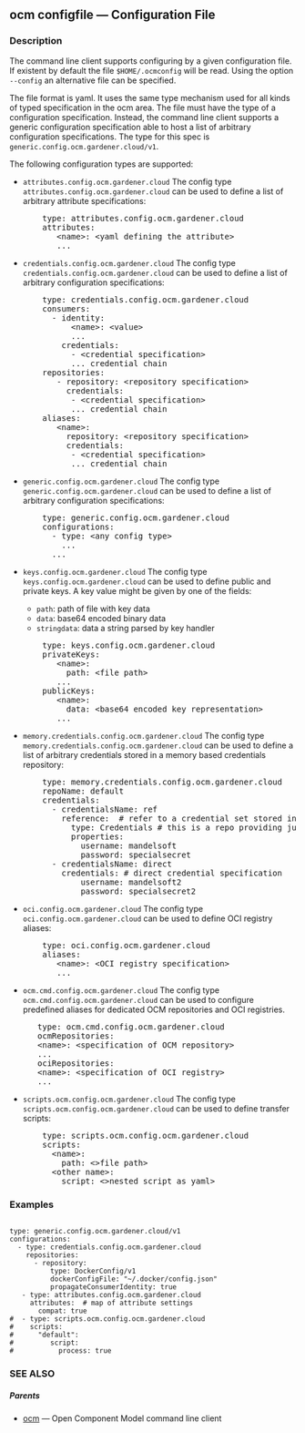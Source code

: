 ## ocm configfile &mdash; Configuration File

### Description


The command line client supports configuring by a given configuration file.
If existent by default the file <code>$HOME/.ocmconfig</code> will be read.
Using the option <code>--config</code> an alternative file can be specified.

The file format is yaml. It uses the same type mechanism used for all
kinds of typed specification in the ocm area. The file must have the type of
a configuration specification. Instead, the command line client supports
a generic configuration specification able to host a list of arbitrary configuration
specifications. The type for this spec is <code>generic.config.ocm.gardener.cloud/v1</code>.

The following configuration types are supported:

- <code>attributes.config.ocm.gardener.cloud</code>
  The config type <code>attributes.config.ocm.gardener.cloud</code> can be used to define a list
  of arbitrary attribute specifications:
  
  <pre>
      type: attributes.config.ocm.gardener.cloud
      attributes:
         &lt;name>: &lt;yaml defining the attribute>
         ...
  </pre>

- <code>credentials.config.ocm.gardener.cloud</code>
  The config type <code>credentials.config.ocm.gardener.cloud</code> can be used to define a list
  of arbitrary configuration specifications:
  
  <pre>
      type: credentials.config.ocm.gardener.cloud
      consumers:
        - identity:
            &lt;name>: &lt;value>
            ...
          credentials:
            - &lt;credential specification>
            ... credential chain
      repositories:
         - repository: &lt;repository specification>
           credentials:
            - &lt;credential specification>
            ... credential chain
      aliases:
         &lt;name>: 
           repository: &lt;repository specification>
           credentials:
            - &lt;credential specification>
            ... credential chain
  </pre>

- <code>generic.config.ocm.gardener.cloud</code>
  The config type <code>generic.config.ocm.gardener.cloud</code> can be used to define a list
  of arbitrary configuration specifications:
  
  <pre>
      type: generic.config.ocm.gardener.cloud
      configurations:
        - type: &lt;any config type>
          ...
        ...
  </pre>

- <code>keys.config.ocm.gardener.cloud</code>
  The config type <code>keys.config.ocm.gardener.cloud</code> can be used to define
  public and private keys. A key value might be given by one of the fields:
  - <code>path</code>: path of file with key data
  - <code>data</code>: base64 encoded binary data
  - <code>stringdata</code>: data a string parsed by key handler
  
  <pre>
      type: keys.config.ocm.gardener.cloud
      privateKeys:
         &lt;name>:
           path: &lt;file path>
         ...
      publicKeys:
         &lt;name>:
           data: &lt;base64 encoded key representation>
         ...
  </pre>

- <code>memory.credentials.config.ocm.gardener.cloud</code>
  The config type <code>memory.credentials.config.ocm.gardener.cloud</code> can be used to define a list
  of arbitrary credentials stored in a memory based credentials repository:
  
  <pre>
      type: memory.credentials.config.ocm.gardener.cloud
      repoName: default
      credentials:
        - credentialsName: ref
          reference:  # refer to a credential set stored in some other credential repository
            type: Credentials # this is a repo providing just one explicit credential set
            properties:
              username: mandelsoft
              password: specialsecret
        - credentialsName: direct
          credentials: # direct credential specification
              username: mandelsoft2
              password: specialsecret2
  </pre>

- <code>oci.config.ocm.gardener.cloud</code>
  The config type <code>oci.config.ocm.gardener.cloud</code> can be used to define
  OCI registry aliases:
  
  <pre>
      type: oci.config.ocm.gardener.cloud
      aliases:
         &lt;name>: &lt;OCI registry specification>
         ...
  </pre>

- <code>ocm.cmd.config.ocm.gardener.cloud</code>
  The config type <code>ocm.cmd.config.ocm.gardener.cloud</code> can be used to 
  configure predefined aliases for dedicated OCM repositories and 
  OCI registries.
  
  <pre>
     type: ocm.cmd.config.ocm.gardener.cloud
     ocmRepositories:
     &lt;name>: &lt;specification of OCM repository>
     ...
     ociRepositories:
     &lt;name>: &lt;specification of OCI registry>
     ...
  </pre>

- <code>scripts.ocm.config.ocm.gardener.cloud</code>
  The config type <code>scripts.ocm.config.ocm.gardener.cloud</code> can be used to define transfer scripts:
  
  <pre>
      type: scripts.ocm.config.ocm.gardener.cloud
      scripts:
        &lt;name>:
          path: &lt;>file path>
        &lt;other name>:
          script: &lt;>nested script as yaml>
  </pre>



### Examples

```

type: generic.config.ocm.gardener.cloud/v1
configurations:
  - type: credentials.config.ocm.gardener.cloud
    repositories:
      - repository:
          type: DockerConfig/v1
          dockerConfigFile: "~/.docker/config.json"
          propagateConsumerIdentity: true
   - type: attributes.config.ocm.gardener.cloud
     attributes:  # map of attribute settings
       compat: true
#  - type: scripts.ocm.config.ocm.gardener.cloud
#    scripts:
#      "default":
#         script:
#           process: true

```

### SEE ALSO

##### Parents

* [ocm](ocm.md)	 &mdash; Open Component Model command line client

